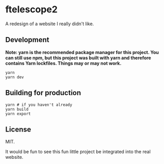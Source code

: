# ftelescope2

A redesign of a website I really didn't like.

## Development

**Note: yarn is the recommended package manager for this project. You can still use npm, but this project was built with yarn and therefore contains Yarn lockfiles. Things may or may not work.**

```
yarn
yarn dev
```


## Building for production
```
yarn # if you haven't already
yarn build
yarn export
```

## License

MIT.

It would be fun to see this fun little project be integrated into the real website.
